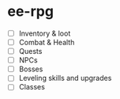 # ee-rpg

- [ ] Inventory & loot
- [ ] Combat & Health
- [ ] Quests
- [ ] NPCs
- [ ] Bosses
- [ ] Leveling skills and upgrades
- [ ] Classes
